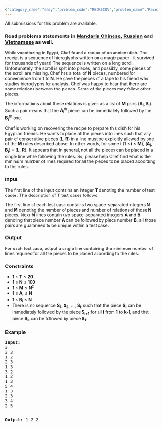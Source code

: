 ```yaml
---
{"category_name":"easy","problem_code":"RECRECOV","problem_name":"Receipt Recovery","languages_supported":{"0":"ADA","1":"ASM","2":"BASH","3":"BF","4":"C","5":"C99 strict","6":"CAML","7":"CLOJ","8":"CLPS","9":"CPP 4.3.2","10":"CPP 4.9.2","11":"CPP14","12":"CS2","13":"D","14":"ERL","15":"FORT","16":"FS","17":"GO","18":"HASK","19":"ICK","20":"ICON","21":"JAVA","22":"JS","23":"LISP clisp","24":"LISP sbcl","25":"LUA","26":"NEM","27":"NICE","28":"NODEJS","29":"PAS fpc","30":"PAS gpc","31":"PERL","32":"PERL6","33":"PHP","34":"PIKE","35":"PRLG","36":"PYPY","37":"PYTH","38":"PYTH 3.4","39":"RUBY","40":"SCALA","41":"SCM chicken","42":"SCM guile","43":"SCM qobi","44":"ST","45":"TCL","46":"TEXT","47":"WSPC"},"max_timelimit":1,"source_sizelimit":50000,"problem_author":"cenadar","problem_tester":"iscsi","date_added":"23-07-2015","tags":{"0":"cenadar","1":"easy","2":"maxflow","3":"maximum","4":"nov15"},"editorial_url":"http://discuss.codechef.com/problems/RECRECOV","time":{"view_start_date":1447666200,"submit_start_date":1447666200,"visible_start_date":1447666200,"end_date":1735669800},"layout":"problem"}
---
```

<span class="solution-visible-txt">All submissions for this problem are available.</span><h3> Read problems statements in <a target="_blank" href="http://www.codechef.com/download/translated/NOV15/mandarin/RECRECOV.pdf">Mandarin Chinese</a>, <a target="_blank" href="http://www.codechef.com/download/translated/NOV15/russian/RECRECOV.pdf">Russian</a> and <a target="_blank" href="http://www.codechef.com/download/translated/NOV15/vietnamese/RECRECOV.pdf">Vietnamese</a> as well.</h3>
<p>While vacationing in Egypt, Chef found a recipe of an ancient dish. The receipt is a sequence of hieroglyphs written on a magic paper - it survived for thousands of years! The sequence is written on a long scroll. Unfortunately, the scroll is split into pieces, and possibly, some pieces of the scroll are missing. Chef has a total of <b>N</b> pieces, numbered for convenience from <b>1</b> to <b>N</b>. He gave the pieces of a tape to his friend who studies hieroglyphs for analysis. Chef was happy to hear that there are some relations between the pieces. Some of the pieces may follow other pieces.</p>
<p>The informations about these relations is given as a list of <b>M</b> pairs (<b>A<sub>i</sub></b>, <b>B<sub>i</sub></b>). Such a pair means that the <b>A<sub>i</sub></b><sup>th</sup> piece can be immediately followed by the <b>B<sub>i</sub></b><sup>th</sup> one.</p>
<p>Chef is working on recovering the recipe to prepare this dish for his Egyptian friends. He wants to place all the pieces into lines such that any pair of consecutive pieces (<b>L</b>, <b>R</b>) in a line must be explicitly allowed by one of the <b>M</b> rules described above. In other words, for some <b>i</b> (1 ≤ <b>i</b> ≤ <b>M</b>), (<b>A<sub>i</sub></b>, <b>B<sub>i</sub></b>) = (<b>L</b>, <b>R</b>). It appears that in general, not all the pieces can be placed in a single line while following the rules. So, please help Chef find what is the minimum number of lines required for all the pieces to be placed acoording to the rules.</p>
<h3>Input</h3>
<p>The first line of the input contains an integer <b>T</b> denoting the number of test cases. The description of <b>T</b> test cases follows.</p>
<p>The first line of each test case contains two space-separated integers <b>N</b> and <b>M</b> denoting the number of pieces and number of relations of those <b>N</b> pieces. Next <b>M</b> lines contain two space-separated integers <b>A</b> and <b>B</b> denoting that piece number <b>A</b> can be followed by piece number <b>B</b>, all those pairs are guaraneed to be unique within a test case.</p>
<h3>Output</h3>
<p>For each test case, output a single line containing the minimum number of lines required for all the pieces to be placed acoording to the rules.</p>
<h3>Constraints</h3>
<ul>
<li><b>1</b> ≤ <b>T</b> ≤ <b>20</b></li>
<li><b>1</b> ≤ <b>N</b> ≤ <b>100</b></li>
<li><b>1</b> ≤ <b>M</b> ≤ <b>N<sup>2</sup></b></li>
<li><b>1</b> ≤ <b>A<sub>i</sub></b> ≤ <b>N</b></li>
<li><b>1</b> ≤ <b>B<sub>i</sub></b> ≤ <b>N</b></li>
<li>There is no sequence <b>S<sub>1</sub></b>, <b>S<sub>2</sub></b>, ..., <b>S<sub>k</sub></b> such that the piece <b>S<sub>i</sub></b> can be immediately followed by the piece <b>S<sub>i+1</sub></b> for all <b>i</b> from <b>1</b> to <b>k-1</b>, and that piece <b>S<sub>k</sub></b> can be followed by piece <b>S<sub>1</sub></b>.</li>
</ul>
<h3>Example</h3>
<pre><b>Input:</b>
3
3 3
1 2
2 3
1 3
3 2
1 2
1 3
5 4
1 3
2 3
3 4
2 5

<b>Output:</b>
1
2
2
</pre>